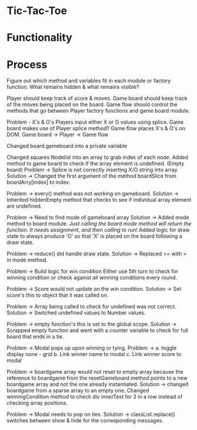 # Tic-Tac-Toe

# Functionality

# Process
Figure out which method and variables fit in each module or factory function.
What remains hidden & what remains visible?

Player should keep track of score & moves.
Game board should keep track of the moves being placed on the board.
Game flow should control the methods that go between Player factory functions and game board module.

Problem - X's & O's
Players input either X or O values using splice.
Game board makes use of Player splice method?
Game flow places X's & O's on DOM.
Game board -> Player -> Game flow

Changed board.gameboard into a private variable

Changed squares Nodelist into an array to grab index of each node.
Added method to game board to check if the array element is undefined. (Empty board)
  Problem -> Splice is not correctly inserting X/O string into array
  Solution -> Changed the first argument of the method boardSlice from boardArry[index] to index.

  Problem -> every() method was not working on gameboard.
  Solution -> Inherited hiddenEmpty method that checks to see if individual array element are undefined.

  Problem -> Need to find mode of gameboard array
  Solution -> Added mode method to board module.
              *Just calling the board mode method will return the function. It needs assignment, and then calling to run!*
              Added logic for draw state to always produce 'O' so that 'X' is placed on the board following a draw state.

  Problem -> reduce() did handle draw state.
  Solution -> Replaced >= with > in mode method.

Problem -> Build logic for win condition
Either use 5th turn to check for winning condition or check against all winning conditions every round.

  Problem -> Score would not update on the win condition.
  Solution -> Set score's this to object that it was called on.

  Problem -> Array being called to check for undefined was not correct.
  Solution -> Switched undefined values to Number values.

  Problem -> empty function's this is set to the global scope.
  Solution -> Scrapped empty function and went with a counter variable to check for full board that ends in a tie.

Problem -> Modal pops up upon winning or tying.
  Problem -> a. toggle display none - grid
             b. Link winner name to modal
             c. Link winner score to modal

Problem -> boardgame array would not reset to empty array because the reference to boardgame from the resetGameboard method points to a new boardgame array and not the one already instantiated.
Solution -> changed boardgame from a sparse array to an empty one. Changed winningCondition method to check div innerText for 3 in a row instead of checking array positions.

Problem -> Modal needs to pop on ties.
Solution -> classList.replace() switches between show & hide for the corresponding messages.
